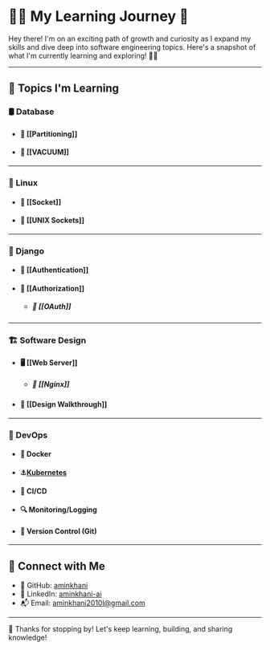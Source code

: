 # 👨‍💻 My Learning Journey 🚀

Hey there! I'm on an exciting path of growth and curiosity as I expand my skills and dive deep into software engineering topics. Here's a snapshot of what I'm currently learning and exploring! 🌱✨

---
## 🧠 Topics I'm Learning

### 🛢️ Database

- #### 🔢 [[Partitioning]]
- #### 🧼 [[VACUUM]]
---
### 🐧 Linux

- #### 🔌 [[Socket]]
- #### 🧷 [[UNIX Sockets]]
---
### 🐍 Django

- #### 🔐 [[Authentication]]
- #### 🔑 [[Authorization]]
	- ##### 🚪 [[OAuth]]
---
### 🏗️ Software Design

- #### 🖥️ [[Web Server]]
	- ##### 🚦 [[Nginx]]
- #### 🧩 [[Design Walkthrough]]
---
### 🚀 DevOps

- #### 🐳 Docker
- #### ⚓[Kubernetes](./Stuff/DevOps/Kubernetes/README.md)
- #### 🧪 CI/CD
- #### 🔍 Monitoring/Logging
- #### 🔄 Version Control (Git)

---
## 🔗 Connect with Me

- 🐙 GitHub: [aminkhani](https://github.com/aminkhani)
- 💼 LinkedIn: [aminkhani-ai](https://linkedin.com/in/aminkhani-ai)
- 📬 Email: aminkhani2010l@gmail.com
---
🚀  Thanks for stopping by! Let's keep learning, building, and sharing knowledge!